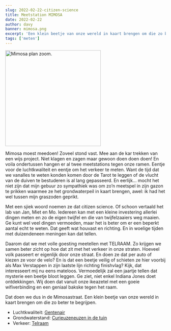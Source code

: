 ```yaml
---
slug: 2022-02-22-citizen-science
title: Meetstation MIMOSA
date: 2022-02-22
author: davy
banner: mimosa.png
excerpt: 'Een klein beetje van onze wereld in kaart brengen om die zo beter te begrijpen.'
tags: ['meten']
---
```


<script>
  import Image from "$lib/components/Image.svelte";
</script>

<Image
  filename="mimosa.png"
  alt="Mimosa plan zoom."
  floatClass="float-left"
  width="300px"
/>

Mimosa moest meedoen! Zoveel stond vast. Mee aan de kar trekken van een wijs project. Niet klagen en zagen maar gewoon doen doen doen! En voila ondertussen hangen er al twee meetstations tegen onze ramen. Eentje voor de luchtkwaliteit en eentje om het verkeer te meten. Want de tijd dat we vanalles te weten konden komen door de Tarot te leggen of de vlucht van de duiven te bestuderen is al lang gepasseerd. En eerlijk... mocht het niet zijn dat mijn gebuur zo sympathiek was om zo’n meetspel in zijn gazon te prikken waarmee ze het grondwaterpeil in kaart brengen, awel: ik had het wel tussen mijn graszoden geprikt.

Met een sjiek woord noemen ze dat citizen science. Of schoon vertaald het lab van Jan, Miet en Mo. Iedereen kan met een kleine investering allerlei dingen meten en zo de eigen twijfel en die van twijfelzaaiers weg maaien. Ge kunt wel veel dingen vermoeden, maar het is beter om er een beperkt aantal echt te weten. Dat geeft wat houvast en richting. En in woelige tijden met duizendeneen meningen kan dat tellen.

Daarom dat we met volle goesting meetellen met TELRAAM. Zo krijgen we samen beter zicht op hoe dat zit met het verkeer in onze straten. Hoeveel volk passeert er eigenlijk door onze straat. En doen ze dat per auto of kiezen ze voor de velo? En is dat een beetje veilig of schieten ze hier voorbij als Max Verstappen in zijn laatste lijn richting finishvlag? Kijk, dat interesseert mij nu eens mateloos. Vermoedelijk zal een jaartje tellen dat mysterie een beetje bloot leggen. Ge ziet, niet enkel Indiana Jones doet ontdekkingen. Wij doen dat vanuit onze ikeazetel met een goeie wifiverbinding en een geniaal bakske tegen het raam.

Dat doen we dus in de Mimosastraat. Een klein beetje van onze wereld in kaart brengen om die zo beter te begrijpen.

- Luchtkwaliteit: [Gentenair](https://gentenair.be/resultaten)
- Grondwaterstand: [Curieuzeneuzen in de tuin](https://curieuzeneuzen.be)
- Verkeer: [Telraam](https://www.telraam.net/#14/51.0732/3.7063°)
